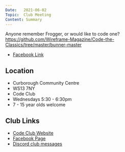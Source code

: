 ```yaml
---
Date:   2021-06-02
Topic:  Club Meeting
Content: Summary
---
```

Anyone remember Frogger, or would like to code one?
https://github.com/Wireframe-Magazine/Code-the-Classics/tree/master/bunner-master

* [Facebook Link](https://www.facebook.com/1481985248595237/posts/3797556867038052/)

## Location

* Curborough Community Centre
* WS13 7NY
* Code Club
* Wednesdays 5:30 - 6:30pm
* 7 - 15 year olds welcome

## Club Links

* [Code Club Website](https://lichfield-code-club.github.io/)
* [Facebook Page](https://www.facebook.com/LichfieldCoders)
* [Discord club messages](https://discord.gg/szz6xGK)
